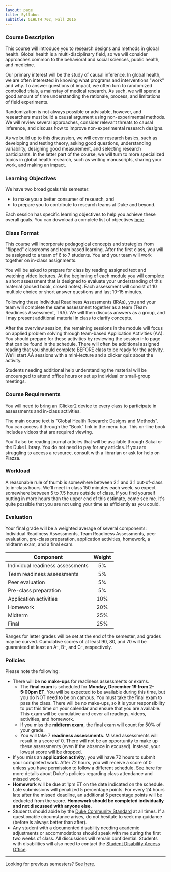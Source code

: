 ```yaml
---
layout: page
title: Syllabus 
subtitle: GLHLTH 702, Fall 2016
---
```


### Course Description

This course will introduce you to research designs and methods in global health. Global health is a multi-disciplinary field, so we will consider approaches common to the behavioral and social sciences, public health, and medicine.

Our primary interest will be the study of causal inference. In global health, we are often interested in knowing what programs and interventions "work" and why. To answer questions of impact, we often turn to randomized controlled trials, a mainstay of medical research. As such, we will spend a good amount of time understanding the rationale, process, and limitations of field experiments.

Randomization is not always possible or advisable, however, and researchers must build a causal argument using non-experimental methods. We will review several approaches, consider relevant threats to causal inference, and discuss how to improve non-experimental research designs.

As we build up to this discussion, we will cover research basics, such as developing and testing theory, asking good questions, understanding variability, designing good measurement, and selecting research participants. In the latter part of the course, we will turn to more specialized topics in global health research, such as writing manuscripts, sharing your work, and making an impact.

### Learning Objectives

We have two broad goals this semester:

* to make you a better consumer of research, and
* to prepare you to contribute to research teams at Duke and beyond.

Each session has specific learning objectives to help you achieve these overall goals. You can download a complete list of objectives [here](https://docs.google.com/spreadsheets/d/1c-2JyT2oJy2rQUhkKR6qJsuiCbuNkXvaFxT5RN4aqFo/pub?gid=1261231891&single=true&output=pdf).

### Class Format

This course will incorporate pedagogical concepts and strategies from "flipped" classrooms and team based learning. After the first class, you will be assigned to a team of 6 to 7 students. You and your team will work together on in-class assignments.

You will be asked to prepare for class by reading assigned text and watching video lectures. At the beginning of each module you will complete a short assessment that is designed to evaluate your understanding of this material (closed book, closed notes). Each assessment will consist of 10 multiple choice or short answer questions and last 10-15 minutes.

Following these Individual Readiness Assessments (IRAs), you and your team will complete the same assessment together as a team (Team Readiness Assessment, TRA). We will then discuss answers as a group, and I may present additional material in class to clarify concepts. 

After the overview session, the remaining sessions in the module will focus on applied problem solving through team-based Application Activities (AA). You should prepare for these activities by reviewing the session info page that can be found in the schedule. There will often be additional assigned reading that you should complete BEFORE class to be ready for the activity. We'll start AA sessions with a mini-lecture and a clicker quiz about the activity.

Students needing additional help understanding the material will be encouraged to attend office hours or set up individual or small-group meetings.

### Course Requirements

You will need to bring an iClicker2 device to every class to participate in assessments and in-class activities.

The main course text is "Global Health Research: Designs and Methods". You can access it through the "Book" link in the menu bar. This on-line book includes videos that are required viewing.

You'll also be reading journal articles that will be available through Sakai or the Duke Library. You do not need to pay for any articles. If you are struggling to access a resource, consult with a librarian or ask for help on Piazza.

### Workload

A reasonable rule of thumb is somewhere between 2:1 and 3:1 out-of-class to in-class hours. We'll meet in class 150 minutes each week, so expect somewhere between 5 to 7.5 hours outside of class. If you find yourself putting in more hours than the upper end of this estimate, come see me. It's quite possible that you are not using your time as efficiently as you could.

### Evaluation

Your final grade will be a weighted average of several components: Individual Readiness Assessments, Team Readiness Assessments, peer evaluation, pre-class preparation, application activities, homework, a midterm exam, and a final exam.

| Component                             | Weight |
|----                                   |:--:    |
| Individual readiness assessments      | 5%     |
| Team readiness assessments            | 5%     |
| Peer evaluation                       | 5%     |
| Pre-class preparation                 | 5%     |
| Application activities                | 10%    |
| Homework                              | 20%    |
| Midterm                               | 25%    |
| Final                                 | 25%    |

Ranges for letter grades will be set at the end of the semester, and grades may be curved. Cumulative scores of at least 90, 80, and 70 will be guaranteed at least an A-, B-, and C-, respectively. 

### Policies

Please note the following:

* There will be **no make-ups** for readiness assessments or exams.
	* The **final exam** is scheduled for **Monday, December 19 from 2-5:00pm ET**. You will be expected to be available during this time, but you do NOT need to be on campus. You must take the final exam to pass the class. There will be no make-ups, so it is your responsibility to put this time on your calendar and ensure that you are available. This exam will be cumulative and cover all readings, videos, activities, and homework.
	* If you miss the **midterm exam**, the final exam will count for 50% of your grade.
	* You will take 7 **readiness assessments**. Missed assessments will result in a score of 0. There will not be an opportunity to make up these assessments (even if the absence in excused). Instead, your lowest score will be dropped.
* If you miss an **application activity**, you will have 72 hours to submit your completed work. After 72 hours, you will receive a score of 0 unless you have permission to follow a different schedule. [See here](https://trinity.duke.edu/undergraduate/academic-policies/class-attendance-and-missed-work) for more details about Duke's policies regarding class attendance and missed work.
* **Homework** will be due at 1pm ET on the date indicated on the schedule. Late submissions will penalized 5 percentage points. For every 24 hours late after the missed deadline, an additional 5 percentage points will be deducted from the score. **Homework should be completed individually and not discussed with anyone else.**
* Students should abide by the [Duke Community Standard](https://studentaffairs.duke.edu/conduct/about-us/duke-community-standard) at all times. If a questionable circumstance arises, do not hesitate to seek my guidance (before is always better than after).
* Any student with a documented disability needing academic adjustments or accommodations should speak with me during the first two weeks of class. All discussions will remain confidential. Students with disabilities will also need to contact the [Student Disability Access Office](http://www.access.duke.edu/students/requesting/index.php).

* * * 

Looking for previous semesters? See [here](https://drive.google.com/open?id=0Bxn_jkXZ1lxuY3JOZXZjcDNsQ2M).